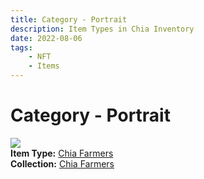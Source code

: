 ```yaml
---
title: Category - Portrait
description: Item Types in Chia Inventory
date: 2022-08-06
tags:
    - NFT
    - Items
---
```


# Category - Portrait
<div class="item_type_thumbnail">
<a href="../../Types/Portrait/Chia_Farmers/Chia_Farmers"><img loading="lazy" src="https://bafybeihapkvhiopdwccs7jway76oadqb4ltsx3xnk23dm3z35uyxeiotky.ipfs.nftstorage.link/3726.png"></a><br/>
<div><strong>Item Type:</strong> <a href="../../Types/Portrait/Chia_Farmers/Chia_Farmers">Chia Farmers</a></div>
<div><strong>Collection:</strong> <a href="https://www.spacescan.io/xch/nft/collection/col1ffwmq5aumd96sxlw6l665hkccq9w3w2w0a4pcfhl329u07sz92cqg7vjkj">Chia Farmers</a></div>
</div>


